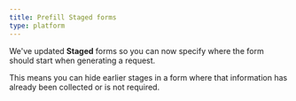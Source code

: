 ```yaml
---
title: Prefill Staged forms
type: platform
---
```


We've updated **Staged** forms so you can now specify where the form should start when generating a request.

This means you can hide earlier stages in a form where that information has already been collected or is not required.